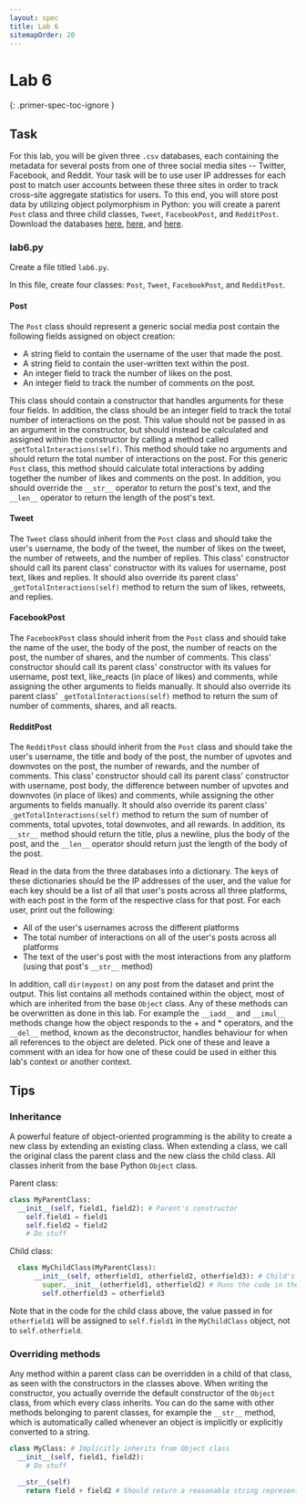 ```yaml
---
layout: spec
title: Lab 6
sitemapOrder: 20
---
```


Lab 6
==========================
{: .primer-spec-toc-ignore }


## Task
For this lab, you will be given three `.csv` databases, each containing the metadata for several posts from one of three social media sites -- Twitter, Facebook, and Reddit. Your task will be to use user IP addresses for each post to match user accounts between these three sites in order to track cross-site aggregate statistics for users. To this end, you will store post data by utilizing object polymorphism in Python: you will create a parent `Post` class and three child classes, `Tweet`, `FacebookPost`, and `RedditPost`. Download the databases [here](https://raw.githubusercontent.com/eecs298/eecs298.github.io/main/facebook.csv), [here](https://raw.githubusercontent.com/eecs298/eecs298.github.io/main/reddit.csv), and [here](https://raw.githubusercontent.com/eecs298/eecs298.github.io/main/twitter.csv).

### lab6.py
Create a file titled `lab6.py`.

In this file, create four classes: `Post`, `Tweet`, `FacebookPost`, and `RedditPost`.

#### Post
 The `Post` class should represent a generic social media post contain the following fields assigned on object creation:
 * A string field to contain the username of the user that made the post.
 * A string field to contain the user-written text within the post.
 * An integer field to track the number of likes on the post.
 * An integer field to track the number of comments on the post.

 This class should contain a constructor that handles arguments for these four fields. In addition, the class should be an integer field to track the total number of interactions on the post. This value should not be passed in as an argument in the constructor, but should instead be calculated and assigned within the constructor by calling a method called `_getTotalInteractions(self)`. This method should take no arguments and should return the total number of interactions on the post. For this generic `Post` class, this method should calculate total interactions by adding together the number of likes and comments on the post. In addition, you should override the `__str__` operator to return the post's text, and the `__len__` operator to return the length of the post's text.

#### Tweet
The `Tweet` class should inherit from the `Post` class and should take the user's username, the body of the tweet, the number of likes on the tweet, the number of retweets, and the number of replies. This class' constructor should call its parent class' constructor with its values for username, post text, likes and replies. It should also override its parent class' `_getTotalInteractions(self)` method to return the sum of likes, retweets, and replies.

#### FacebookPost
The `FacebookPost` class should inherit from the `Post` class and should take the name of the user, the body of the post, the number of reacts on the post, the number of shares, and the number of comments. This class' constructor should call its parent class' constructor with its values for username, post text, like_reacts (in place of likes) and comments, while assigning the other arguments to fields manually. It should also override its parent class' `_getTotalInteractions(self)` method to return the sum of number of comments, shares, and all reacts.

#### RedditPost
The `RedditPost` class should inherit from the `Post` class and should take the user's username, the title and body of the post, the number of upvotes and downvotes on the post, the number of rewards, and the number of comments. This class' constructor should call its parent class' constructor with username, post body, the difference between number of upvotes and downvotes (in place of likes) and comments, while assigning the other arguments to fields manually. It should also override its parent class' `_getTotalInteractions(self)` method to return the sum of number of comments, total upvotes, total downvotes, and all rewards. In addition, its `__str__` method should return the title, plus a newline, plus the body of the post, and the `__len__` operator should return just the length of the body of the post.

Read in the data from the three databases into a dictionary. The keys of these dictionaries should be the IP addresses of the user, and the value for each key should be a list of all that user's posts across all three platforms, with each post in the form of the respective class for that post. For each user, print out the following:

* All of the user's usernames across the different platforms
* The total number of interactions on all of the user's posts across all platforms
* The text of the user's post with the most interactions from any platform (using that post's `__str__` method)

In addition, call `dir(mypost)` on any post from the dataset and print the output. This list contains all methods contained within the object, most of which are inherited from the base `Object` class. Any of these methods can be overwritten as done in this lab. For example the `__iadd__` and `__imul__` methods change how the object responds to the + and * operators, and the `__del__` method, known as the deconstructor, handles behaviour for when all references to the object are deleted. Pick one of these and leave a comment with an idea for how one of these could be used in either this lab's context or another context.

## Tips
### Inheritance
A powerful feature of object-oriented programming is the ability to create a new class by extending an existing class. When extending a class, we call the original class the parent class and the new class the child class. All classes inherit from the base Python `Object` class.

Parent class:
```python
class MyParentClass:
  __init__(self, field1, field2): # Parent's constructor
    self.field1 = field1
    self.field2 = field2
    # Do stuff
```

Child class:
```python
  class MyChildClass(MyParentClass):
      __init__(self, otherfield1, otherfield2, otherfield3): # Child's constructor
        super.__init__(otherfield1, otherfield2) # Runs the code in the parent class' constructor
        self.otherfield3 = otherfield3
```

Note that in the code for the child class above, the value passed in for `otherfield1` will be assigned to `self.field1` in the `MyChildClass` object, not to `self.otherfield`.

### Overriding methods
Any method within a parent class can be overridden in a child of that class, as seen with the constructors in the classes above. When writing the constructor, you actually override the default constructor of the `Object` class, from which every class inherits. You can do the same with other methods belonging to parent classes, for example the `__str__` method, which is automatically called whenever an object is implicitly or explicitly converted to a string.
```python
class MyClass: # Implicitly inherits from Object class
  __init__(self, field1, field2):
    # Do stuff

  __str__(self)
    return field + field2 # Should return a reasonable string representation of the object
```
